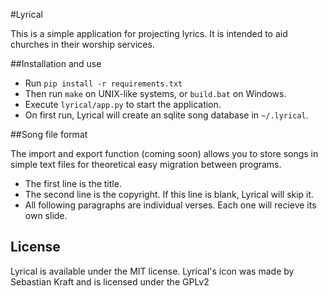 #Lyrical

This is a simple application for projecting lyrics. It is intended to aid
churches in their worship services.

##Installation and use

- Run `pip install -r requirements.txt`
- Then run `make` on UNIX-like systems, or `build.bat` on Windows.
- Execute `lyrical/app.py` to start the application.
- On first run, Lyrical will create an sqlite song database in `~/.lyrical`.

##Song file format

The import and export function (coming soon) allows you to store songs in
simple text files for theoretical easy migration between programs.
- The first line is the title.
- The second line is the copyright. If this line is blank, Lyrical will skip it.
- All following paragraphs are individual verses. Each one will recieve its own
slide.

## License
Lyrical is available under the MIT license.
Lyrical's icon was made by Sebastian Kraft and is licensed under the GPLv2
